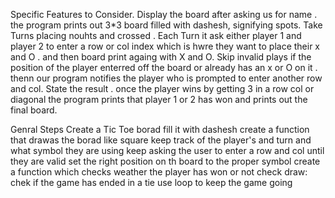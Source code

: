 Specific Features to Consider.
  Display the board after asking us for name . the program prints out 3*3 board filled with dashesh, signifying spots.
  Take Turns placing nouhts and crossed . Each Turn it ask either player 1 and player 2 to enter a row or col index which is hwre they want to place their x and O . and then board print againg with X and O.
  Skip invalid plays  if the position of the player enterred off the board or already has an x or O on it . thenn our program notifies the player who is prompted to enter another row and col.
  State the result . once the player wins by getting 3 in a row col or diagonal the program prints that player 1 or 2 has won and prints out the final board.

  Genral Steps
  Create a Tic Toe borad fill it with dashesh
  create a function that drawas the borad like square
  keep track of the player's and turn and what symbol they are using 
  keep asking the user to enter a row and col until they are valid 
  set the right position on th board to the proper symbol
  create a function which checks weather the player has won or not
  check draw: chek if the game has ended in a tie
  use loop to keep the game going
